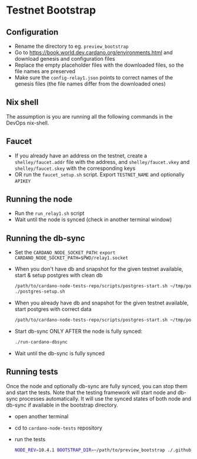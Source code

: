 Testnet Bootstrap
=================

Configuration
-------------

* Rename the directory to eg. `preview_bootstrap`
* Go to <https://book.world.dev.cardano.org/environments.html>
  and download genesis and configuration files
* Replace the empty placeholder files with the downloaded files, so the file names are preserved
* Make sure the `config-relay1.json` points to correct names of the genesis files (the file names differ from the downloaded ones)

Nix shell
---------

The assumption is you are running all the following commands in the DevOps nix-shell.

Faucet
------

* If you already have an address on the testnet, create a `shelley/faucet.addr` file with the address,
  and `shelley/faucet.vkey` and `shelley/faucet.skey` with the corresponding keys
* OR run the `faucet_setup.sh` script. Export `TESTNET_NAME` and optionally `APIKEY`

Running the node
----------------

* Run the `run_relay1.sh` script
* Wait until the node is synced (check in another terminal window)

Running the db-sync
--------------------

* Set the `CARDANO_NODE_SOCKET_PATH`: `export CARDANO_NODE_SOCKET_PATH=$PWD/relay1.socket`
* When you don't have db and snapshot for the given testnet available, start & setup postgres with clean db

    ```sh
    /path/to/cardano-node-tests-repo/scripts/postgres-start.sh ~/tmp/postgres-for-testnet/ -k
    ./postgres-setup.sh
    ```

* When you already have db and snapshot for the given testnet available, start postgres with correct data

    ```sh
    /path/to/cardano-node-tests-repo/scripts/postgres-start.sh ~/tmp/postgres-for-testnet/
    ```

* Start db-sync ONLY AFTER the node is fully synced:

    ```sh
    ./run-cardano-dbsync
    ```

* Wait until the db-sync is fully synced

Running tests
-------------

Once the node and optionally db-sync are fully synced, you can stop them and start the tests.
Note that the testing framework will start node and db-sync processes automatically. It will use the synced states of both node and db-sync if available in the bootstrap directory.

* open another terminal
* cd to `cardano-node-tests` repository
* run the tests

    ```sh
    NODE_REV=10.4.1 BOOTSTRAP_DIR=~/path/to/preview_bootstrap ./.github/regression.sh
    ```
